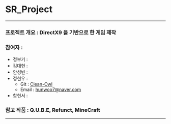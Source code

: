 # SR_Project
---
### 프로젝트 개요 : DirectX9 을 기반으로 한 게임 제작
### 참여자 : 
  - 정부기 : 
  - 김대현 :
  - 안성빈 :
  - 정현우 :
    - Git : [Clean-Owl](https://github.com/clean-owl)
    - Email : hunwoo7@naver.com
  - 함현서 :
### 참고 작품 : Q.U.B.E, Refunct, MineCraft

---
